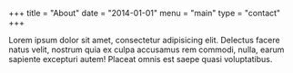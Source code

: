 +++
title = "About"
date = "2014-01-01"
menu = "main"
type = "contact"
+++

Lorem ipsum dolor sit amet, consectetur adipisicing elit. Delectus facere natus velit, nostrum quia ex culpa accusamus rem commodi, nulla, earum sapiente excepturi autem! Placeat omnis est saepe quasi voluptatibus.
